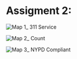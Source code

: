 # Assigment 2:

![Map 1_ 311 Service](https://user-images.githubusercontent.com/78223690/138005758-a38d08f2-b7e5-4da1-a46e-ba6c4beea4c9.png)

![Map 2_ Count](https://user-images.githubusercontent.com/78223690/138005894-017a1c27-671a-492e-a36d-912154c9832a.png)

![Map 3_ NYPD Compliant](https://user-images.githubusercontent.com/78223690/138005900-01ac00c2-26f6-4c44-a354-4485f9469ba8.png)

